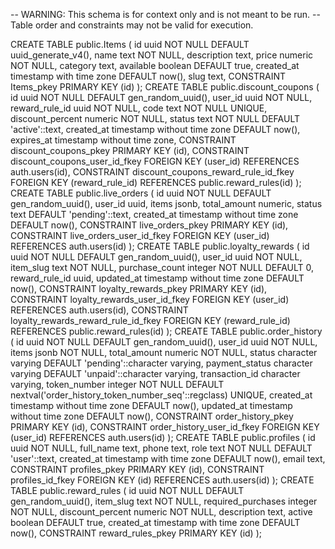 -- WARNING: This schema is for context only and is not meant to be run.
-- Table order and constraints may not be valid for execution.

CREATE TABLE public.Items (
  id uuid NOT NULL DEFAULT uuid_generate_v4(),
  name text NOT NULL,
  description text,
  price numeric NOT NULL,
  category text,
  available boolean DEFAULT true,
  created_at timestamp with time zone DEFAULT now(),
  slug text,
  CONSTRAINT Items_pkey PRIMARY KEY (id)
);
CREATE TABLE public.discount_coupons (
  id uuid NOT NULL DEFAULT gen_random_uuid(),
  user_id uuid NOT NULL,
  reward_rule_id uuid NOT NULL,
  code text NOT NULL UNIQUE,
  discount_percent numeric NOT NULL,
  status text NOT NULL DEFAULT 'active'::text,
  created_at timestamp without time zone DEFAULT now(),
  expires_at timestamp without time zone,
  CONSTRAINT discount_coupons_pkey PRIMARY KEY (id),
  CONSTRAINT discount_coupons_user_id_fkey FOREIGN KEY (user_id) REFERENCES auth.users(id),
  CONSTRAINT discount_coupons_reward_rule_id_fkey FOREIGN KEY (reward_rule_id) REFERENCES public.reward_rules(id)
);
CREATE TABLE public.live_orders (
  id uuid NOT NULL DEFAULT gen_random_uuid(),
  user_id uuid,
  items jsonb,
  total_amount numeric,
  status text DEFAULT 'pending'::text,
  created_at timestamp without time zone DEFAULT now(),
  CONSTRAINT live_orders_pkey PRIMARY KEY (id),
  CONSTRAINT live_orders_user_id_fkey FOREIGN KEY (user_id) REFERENCES auth.users(id)
);
CREATE TABLE public.loyalty_rewards (
  id uuid NOT NULL DEFAULT gen_random_uuid(),
  user_id uuid NOT NULL,
  item_slug text NOT NULL,
  purchase_count integer NOT NULL DEFAULT 0,
  reward_rule_id uuid,
  updated_at timestamp without time zone DEFAULT now(),
  CONSTRAINT loyalty_rewards_pkey PRIMARY KEY (id),
  CONSTRAINT loyalty_rewards_user_id_fkey FOREIGN KEY (user_id) REFERENCES auth.users(id),
  CONSTRAINT loyalty_rewards_reward_rule_id_fkey FOREIGN KEY (reward_rule_id) REFERENCES public.reward_rules(id)
);
CREATE TABLE public.order_history (
  id uuid NOT NULL DEFAULT gen_random_uuid(),
  user_id uuid NOT NULL,
  items jsonb NOT NULL,
  total_amount numeric NOT NULL,
  status character varying DEFAULT 'pending'::character varying,
  payment_status character varying DEFAULT 'unpaid'::character varying,
  transaction_id character varying,
  token_number integer NOT NULL DEFAULT nextval('order_history_token_number_seq'::regclass) UNIQUE,
  created_at timestamp without time zone DEFAULT now(),
  updated_at timestamp without time zone DEFAULT now(),
  CONSTRAINT order_history_pkey PRIMARY KEY (id),
  CONSTRAINT order_history_user_id_fkey FOREIGN KEY (user_id) REFERENCES auth.users(id)
);
CREATE TABLE public.profiles (
  id uuid NOT NULL,
  full_name text,
  phone text,
  role text NOT NULL DEFAULT 'user'::text,
  created_at timestamp with time zone DEFAULT now(),
  email text,
  CONSTRAINT profiles_pkey PRIMARY KEY (id),
  CONSTRAINT profiles_id_fkey FOREIGN KEY (id) REFERENCES auth.users(id)
);
CREATE TABLE public.reward_rules (
  id uuid NOT NULL DEFAULT gen_random_uuid(),
  item_slug text NOT NULL,
  required_purchases integer NOT NULL,
  discount_percent numeric NOT NULL,
  description text,
  active boolean DEFAULT true,
  created_at timestamp with time zone DEFAULT now(),
  CONSTRAINT reward_rules_pkey PRIMARY KEY (id)
);